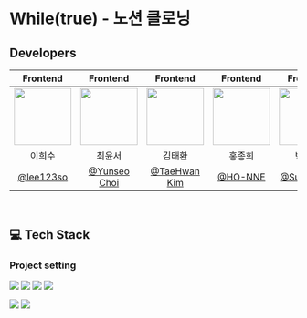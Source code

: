 # While(true) - 노션 클로닝

## Developers
|Frontend|Frontend|Frontend|Frontend|Frontend|
|:----:|:----:|:----:|:----:|:----:|
|<img src="https://avatars.githubusercontent.com/u/100946922?v=4"  width="100"/> | <img src="https://avatars.githubusercontent.com/u/134395531?v=4"  width="100"/> | <img src="https://avatars.githubusercontent.com/u/115131485?v=4"  width="100"/> | <img src="https://avatars.githubusercontent.com/u/108172790?v=4"  width="100"/> | <img src="https://avatars.githubusercontent.com/u/188745132?v=4"  width="100"/> | 
|이희수|최윤서|김태환|홍종희|박수관|
|[@lee123so](https://github.com/lee123so)|[@Yunseo Choi](https://github.com/cj2174)|[@TaeHwan Kim](https://github.com/aiden95328)|[@HO-NNE](https://github.com/HO-NNE)|[@Sugwan-p](https://github.com/Sugwan-p)|

<br/>

## 💻 Tech Stack
### Project setting
  
  <img src="https://img.shields.io/badge/npm-CB3837?style=for-the-badge&logo=npm&logoColor=white"> <img src="https://img.shields.io/badge/HTML-E34F26?style=for-the-badge&logo=html5&logoColor=white"> <img src="https://img.shields.io/badge/CSS-1572B6?style=for-the-badge&logo=css3&logoColor=white"> <img src="https://img.shields.io/badge/JavaScript-F7DF1E?style=for-the-badge&logo=javascript&logoColor=black">

<img src="https://github.com/user-attachments/assets/9ec8e780-8fee-4d4f-8da1-f2154d25c245"/>
<img src="https://github.com/user-attachments/assets/369ef549-1462-4f26-b990-a04ec1208c13"/>